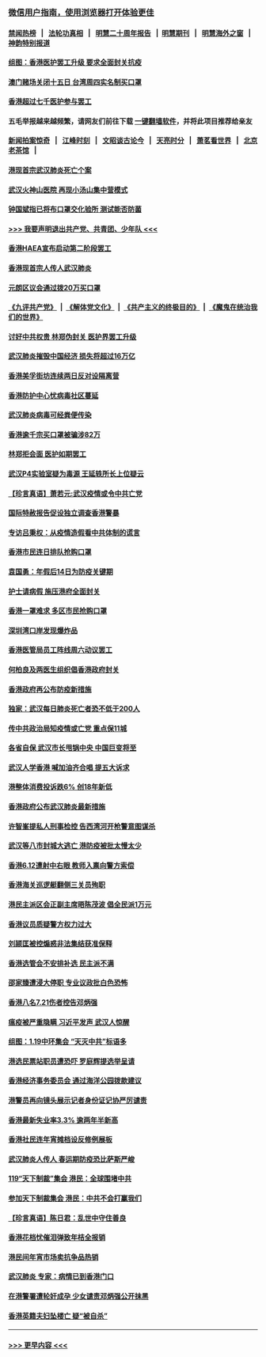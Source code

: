 ### [微信用户指南，使用浏览器打开体验更佳](https://github.com/gfw-breaker/banned-news1/blob/master/indexes/wechat-guide.md?t=0)
#### [禁闻热榜](热点新闻.md?t=0)  &nbsp;&nbsp;|&nbsp;&nbsp; [法轮功真相](https://github.com/gfw-breaker/truth/blob/master/README.md?t=0) &nbsp;&nbsp;|&nbsp;&nbsp; [明慧二十周年报告](https://github.com/gfw-breaker/mh-reports/blob/master/README.md?t=0) &nbsp;&nbsp;|&nbsp;&nbsp;[明慧期刊](https://github.com/gfw-breaker/mh-qikan) &nbsp;&nbsp;|&nbsp;&nbsp; [明慧海外之窗](https://github.com/gfw-breaker/mh-news/blob/master/README.md?t=0) &nbsp;&nbsp;|&nbsp;&nbsp; [神韵特别报道](https://github.com/gfw-breaker/mh-news/blob/master/shenyun.md?t=0)
#### [组图：香港医护罢工升级 要求全面封关抗疫](../pages/nsc415/n11844107.md?t=02051211) 
#### [澳门赌场关闭十五日 台湾周四实名制买口罩](../pages/nsc415/n11845083.md?t=02051211) 
#### [香港超过七千医护参与罢工](../pages/nsc415/n11845051.md?t=02051211) 
#### 五毛举报越来越频繁，请网友们前往下载 [一键翻墙软件](https://github.com/gfw-breaker/ssr-accounts)，并将此项目推荐给亲友
#### [新闻拍案惊奇](https://github.com/gfw-breaker/banned-news1/blob/master/pages/link4.md) &nbsp;&nbsp;|&nbsp;&nbsp; [江峰时刻](https://github.com/gfw-breaker/banned-news1/blob/master/pages/link4.md) &nbsp;&nbsp;|&nbsp;&nbsp; [文昭谈古论今](https://github.com/gfw-breaker/banned-news1/blob/master/pages/link4.md) &nbsp;&nbsp;|&nbsp;&nbsp; [天亮时分](https://github.com/gfw-breaker/banned-news1/blob/master/pages/link4.md) &nbsp;&nbsp;|&nbsp;&nbsp; [萧茗看世界](https://github.com/gfw-breaker/banned-news1/blob/master/pages/link4.md) &nbsp;&nbsp;|&nbsp;&nbsp; [北京老茶馆](https://github.com/gfw-breaker/banned-news1/blob/master/pages/link4.md) &nbsp;&nbsp;|&nbsp;&nbsp; 
#### [港现首宗武汉肺炎死亡个案](../pages/nsc415/n11844998.md?t=02051211) 
#### [武汉火神山医院 再现小汤山集中营模式](../pages/nsc415/n11844763.md?t=02051211) 
#### [钟国斌指已将布口罩交化验所 测试能否防菌](../pages/nsc415/n11842783.md?t=02051211) 
#### [>>> 我要声明退出共产党、共青团、少年队 <<<](https://github.com/begood0513/goodnews/blob/master/quit/letter.md) 
#### [香港HAEA宣布启动第二阶段罢工](../pages/nsc415/n11842723.md?t=02051211) 
#### [香港现首宗人传人武汉肺炎](../pages/nsc415/n11842766.md?t=02051211) 
#### [元朗区议会通过拨20万买口罩](../pages/nsc415/n11842754.md?t=02051211) 
#### [《九评共产党》](https://github.com/begood0513/9ping.md/blob/master/README.md) &nbsp;|&nbsp; [《解体党文化》](../../../../jtdwh.md/blob/master/README.md)  &nbsp;|&nbsp; [《共产主义的终极目的》](../../../../gczydzjmd.md/blob/master/README.md) &nbsp;|&nbsp; [《魔鬼在统治我们的世界》](../../../../mgztzwmdsj.md/blob/master/README.md) 
#### [讨好中共权贵 林郑伪封关 医护界罢工升级](../pages/nsc415/n11842359.md?t=02051211) 
#### [武汉肺炎摧毁中国经济 损失将超过16万亿](../pages/nsc415/n11839723.md?t=02051211) 
#### [香港美孚街坊连续两日反对设隔离营](../pages/nsc415/n11839962.md?t=02051211) 
#### [香港防护中心忧病毒社区蔓延](../pages/nsc415/n11839933.md?t=02051211) 
#### [武汉肺炎病毒可经粪便传染](../pages/nsc415/n11839939.md?t=02051211) 
#### [香港逾千宗买口罩被骗涉82万](../pages/nsc415/n11839914.md?t=02051211) 
#### [林郑拒会面 医护如期罢工](../pages/nsc415/n11839892.md?t=02051211) 
#### [武汉P4实验室疑为毒源 王延轶所长上位疑云](../pages/nsc415/n11835543.md?t=02051211) 
#### [【珍言真语】萧若元:武汉疫情或令中共亡党](../pages/nsc415/n11829394.md?t=02051211) 
#### [国际特赦报告促设独立调查香港警暴](../pages/nsc415/n11833845.md?t=02051211) 
#### [专访吕秉权：从疫情造假看中共体制的谎言](../pages/nsc415/n11833813.md?t=02051211) 
#### [香港市民连日排队抢购口罩](../pages/nsc415/n11833794.md?t=02051211) 
#### [袁国勇：年假后14日为防疫关键期](../pages/nsc415/n11831088.md?t=02051211) 
#### [护士请病假 施压港府全面封关](../pages/nsc415/n11831030.md?t=02051211) 
#### [香港一罩难求 多区市民抢购口罩](../pages/nsc415/n11831002.md?t=02051211) 
#### [深圳湾口岸发现爆炸品](../pages/nsc415/n11828802.md?t=02051211) 
#### [香港医管局员工阵线周六动议罢工](../pages/nsc415/n11828762.md?t=02051211) 
#### [何柏良及两医生组织倡香港政府封关](../pages/nsc415/n11828749.md?t=02051211) 
#### [香港政府再公布防疫新措施](../pages/nsc415/n11828716.md?t=02051211) 
#### [独家：武汉每日肺炎死亡者恐不低于200人](../pages/nsc415/n11828240.md?t=02051211) 
#### [传中共政治局知疫情或亡党 重点保11城](../pages/nsc415/n11828145.md?t=02051211) 
#### [各省自保 武汉市长甩锅中央 中国巨变将至](../pages/nsc415/n11828021.md?t=02051211) 
#### [武汉人学香港 喊加油齐合唱 提五大诉求](../pages/nsc415/n11827046.md?t=02051211) 
#### [港整体消费投诉跌6% 创18年新低](../pages/nsc415/n11817280.md?t=02051211) 
#### [香港政府公布武汉肺炎最新措施](../pages/nsc415/n11817152.md?t=02051211) 
#### [许智峯提私人刑事检控 告西湾河开枪警意图谋杀](../pages/nsc415/n11817132.md?t=02051211) 
#### [武汉等八市封城大逃亡 港防疫被批太慢太少](../pages/nsc415/n11817058.md?t=02051211) 
#### [香港6.12遭射中右眼 教师入禀向警方索偿](../pages/nsc415/n11814678.md?t=02051211) 
#### [香港海关巡逻艇翻侧三关员殉职](../pages/nsc415/n11814604.md?t=02051211) 
#### [港民主派区会正副主席晤陈茂波 倡全民派1万元](../pages/nsc415/n11814582.md?t=02051211) 
#### [香港议员质疑警方权力过大](../pages/nsc415/n11814560.md?t=02051211) 
#### [刘颕匡被控煽惑非法集结获准保释](../pages/nsc415/n11811727.md?t=02051211) 
#### [香港选管会不安排补选 民主派不满](../pages/nsc415/n11811691.md?t=02051211) 
#### [邵家臻遭浸大停职 专业议政批白色恐怖](../pages/nsc415/n11811670.md?t=02051211) 
#### [香港八名7.21伤者控告邓炳强](../pages/nsc415/n11811623.md?t=02051211) 
#### [瘟疫被严重隐瞒 习近平发声 武汉人惊醒](../pages/nsc415/n11811186.md?t=02051211) 
#### [组图：1.19中环集会 “天灭中共”标语多](../pages/nsc415/n11809514.md?t=02051211) 
#### [港选民票站职员遭恐吓 罗庭辉提选举呈请](../pages/nsc415/n11808914.md?t=02051211) 
#### [香港经济事务委员会 通过海洋公园拨款建议](../pages/nsc415/n11808906.md?t=02051211) 
#### [港警员再向镜头展示记者身份证记协严厉谴责](../pages/nsc415/n11808888.md?t=02051211) 
#### [香港最新失业率3.3% 逾两年半新高](../pages/nsc415/n11808887.md?t=02051211) 
#### [香港社民连年宵摊档设反修例展板](../pages/nsc415/n11808857.md?t=02051211) 
#### [武汉肺炎人传人 春运期防疫恐比萨斯严峻](../pages/nsc415/n11808739.md?t=02051211) 
#### [119“天下制裁”集会 港民：全球围堵中共](../pages/nsc415/n11806318.md?t=02051211) 
#### [参加天下制裁集会 港民：中共不会打赢我们](../pages/nsc415/n11806596.md?t=02051211) 
#### [【珍言真语】陈日君：乱世中守住善良](../pages/nsc415/n11806247.md?t=02051211) 
#### [香港花档忧催泪弹致年桔全报销](../pages/nsc415/n11806130.md?t=02051211) 
#### [港民间年宵市场卖抗争品热销](../pages/nsc415/n11806073.md?t=02051211) 
#### [武汉肺炎 专家：病情已到香港门口](../pages/nsc415/n11806020.md?t=02051211) 
#### [在港警署遭轮奸成孕 少女谴责邓炳强公开抹黑](../pages/nsc415/n11805981.md?t=02051211) 
#### [香港英籍夫妇坠楼亡 疑“被自杀”](../pages/nsc415/n11805937.md?t=02051211) 

----
#### [ >>> 更早内容 <<< ](../indexes/nsc415-earlier.md)
